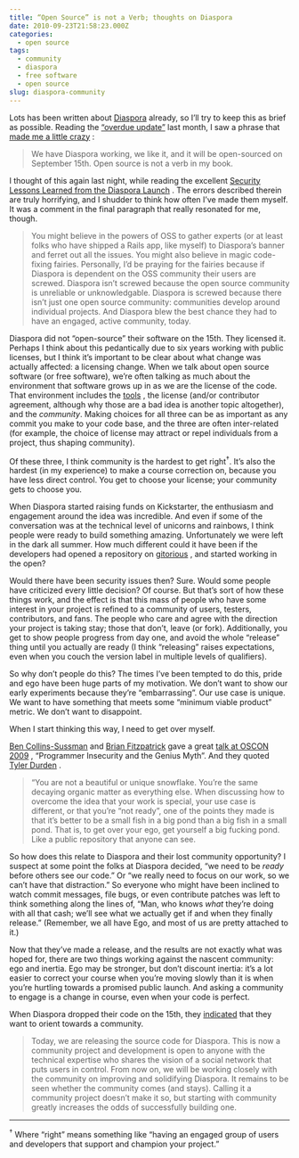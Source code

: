 ```yaml
---
title: “Open Source” is not a Verb; thoughts on Diaspora
date: 2010-09-23T21:58:23.000Z
categories:
  - open source
tags:
  - community
  - diaspora
  - free software
  - open source
slug: diaspora-community
---
```

Lots has been written about [Diaspora][1]  already, so I’ll try to keep this as brief as possible. Reading the [“overdue update”][2]  last month, I saw a phrase that [made me a little crazy][3] :

> We have Diaspora working, we like it, and it will be open-sourced on September 15th.
Open source is not a verb in my book.

I thought of this again last night, while reading the excellent [Security Lessons Learned from the Diaspora Launch][4] . The errors described therein are truly horrifying, and I shudder to think how often I’ve made them myself. It was a comment in the final paragraph that really resonated for me, though.

> You might believe in the powers of <span class="caps">OSS</span> to gather experts (or at least folks who have shipped a Rails app, like myself) to Diaspora’s banner and ferret out all the issues. You might also believe in magic code-fixing fairies. Personally, I’d be praying for the fairies because if Diaspora is dependent on the <span class="caps">OSS</span> community their users are screwed.
Diaspora isn’t screwed because the open source community is unreliable or unknowledgable. Diaspora is screwed because there isn’t just one open source community: communities develop around individual projects. And Diaspora blew the best chance they had to have an engaged, active community, today.

Diaspora did not “open-source” their software on the 15th. They licensed it. Perhaps I think about this pedantically due to six years working with public licenses, but I think it’s important to be clear about what change was actually affected: a licensing change. When we talk about open source software (or free software), we’re often talking as much about the environment that software grows up in as we are the license of the code. That environment includes the [tools][5] , the license (and/or contributor agreement, although why those are a bad idea is another topic altogether), and the _community_. Making choices for all three can be as important as any commit you make to your code base, and the three are often inter-related (for example, the choice of license may attract or repel individuals from a project, thus shaping community).

Of these three, I think community is the hardest to get right<sup>†</sup>. It’s also the hardest (in my experience) to make a course correction on, because you have less direct control. You get to choose your license; your community gets to choose you.

When Diaspora started raising funds on Kickstarter, the enthusiasm and engagement around the idea was incredible. And even if some of the conversation was at the technical level of unicorns and rainbows, I think people were ready to build something amazing. Unfortunately we were left in the dark all summer. How much different could it have been if the developers had opened a repository on [gitorious][6] , and started working in the open?

Would there have been security issues then? Sure. Would some people have criticized every little decision? Of course. But that’s sort of how these things work, and the effect is that this mass of people who have some interest in your project is refined to a community of users, testers, contributors, and fans. The people who care and agree with the direction your project is taking stay; those that don’t, leave (or fork). Additionally, you get to show people progress from day one, and avoid the whole “release” thing until you actually are ready (I think “releasing” raises expectations, even when you couch the version label in multiple levels of qualifiers).

So why don’t people do this? The times I’ve been tempted to do this, pride and ego have been huge parts of my motivation. We don’t want to show our early experiments because they’re “embarrassing”. Our use case is unique. We want to have something that meets some “minimum viable product” metric. We don’t want to disappoint.

When I start thinking this way, I need to get over myself.

[Ben Collins-Sussman][7]  and [Brian Fitzpatrick][8]  gave a great [talk at <span class="caps">OSCON</span> 2009][9] , “Programmer Insecurity and the Genius Myth”. And they quoted [Tyler Durden][10] .

> “You are not a beautiful or unique snowflake. You’re the same decaying organic matter as everything else.
When discussing how to overcome the idea that your work is special, your use case is different, or that you’re “not ready”, one of the points they made is that it’s better to be a small fish in a big pond than a big fish in a small pond. That is, to get over your ego, get yourself a big fucking pond. Like a public repository that anyone can see.

So how does this relate to Diaspora and their lost community opportunity? I suspect at some point the folks at Diaspora decided, “we need to be _ready_ before others see our code.” Or “we really need to focus on our work, so we can’t have that distraction.” So everyone who might have been inclined to watch commit messages, file bugs, or even contribute patches was left to think something along the lines of, “Man, who knows _what_ they’re doing with all that cash; we’ll see what we actually get if and when they finally release.” (Remember, we all have Ego, and most of us are pretty attached to it.)

Now that they’ve made a release, and the results are not exactly what was hoped for, there are two things working against the nascent community: ego and inertia. Ego may be stronger, but don’t discount inertia: it’s a lot easier to correct your course when you’re moving slowly than it is when you’re hurtling towards a promised public launch. And asking a community to engage is a change in course, even when your code is perfect.

When Diaspora dropped their code on the 15th, they [indicated][11]  that they want to orient towards a community.

> Today, we are releasing the source code for Diaspora. This is now a community project and development is open to anyone with the technical expertise who shares the vision of a social network that puts users in control. From now on, we will be working closely with the community on improving and solidifying Diaspora.
It remains to be seen whether the community comes (and stays). Calling it a community project doesn’t make it so, but starting with community greatly increases the odds of successfully building one.

<hr class="docutils" />

<sup>†</sup> Where “right” means something like “having an engaged group of users and developers that support and champion your project.”



 [1]: http://www.joindiaspora.com/
 [2]: http://www.joindiaspora.com/2010/08/26/overdue-update.html
 [3]: https://identi.ca/notice/48738964
 [4]: http://www.kalzumeus.com/2010/09/22/security-lessons-learned-from-the-diaspora-launch/
 [5]: http://mako.cc/writing/hill-free_tools.html
 [6]: http://gitorious.org
 [7]: http://www.red-bean.com/sussman/
 [8]: http://www.red-bean.com/fitz/
 [9]: http://www.oscon.com/oscon2009/public/schedule/detail/7461
 [10]: https://secure.wikimedia.org/wikipedia/en/wiki/Tyler_Durden#Tyler_Durden
 [11]: http://www.joindiaspora.com/2010/09/15/developer-release.html
